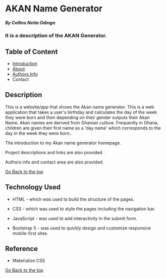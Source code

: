 # AKAN Name Generator
 
 ##### By Collins Netia Odinga 
 ### It is a description of the AKAN Generator.
 
 ## Table of Content


 + [Introduction](#introduction)  
 + [About](#about) 
 + [Authors Info](#author-Info)
 + Contact

   
  ## Description
 <p>This is a website/app that shows the Akan name generator. This is a web application that takes a user's birthday and calculates the day of the week they were born and then depending on their gender outputs their Akan Name. Akan names are derived from Ghanian culture. Frequently in Ghana, children are given their first name as a 'day name' which corresponds to the day in the week they were born..</p>

 
 <p>The introduction to my Akan name generator homepage.</p>
 <p>Project descriptions and links are also provided .</p>
 <p>Authors info and contact area are also provided.</p>


 [Go Back to the top](#project)
 ## Technology Used
 * HTML - which was used to build the structure of the pages.
 
 * CSS - which was used to style the pages including the navigation bar.
 
 * JavaScript - was used to add interactivity in the submit form. 
 
 * Bootstrap 5 - was used to quickly design and customize responsive mobile-first sites. 
 ## Reference
 * Materialize CSS
 
 [Go Back to the top](#project)
